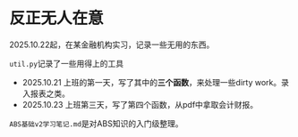 # 反正无人在意

2025.10.22起，在某金融机构实习，记录一些无用的东西。

`util.py`记录了一些用得上的工具
- 2025.10.21 上班的第一天，写了其中的**三个函数**，来处理一些dirty work。录入报表之类。
- 2025.10.23 上班第三天，写了第四个函数，从pdf中拿取会计财报。

`ABS基础v2学习笔记.md`是对ABS知识的入门级整理。